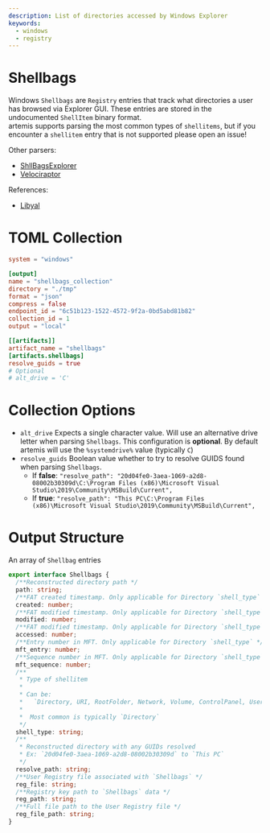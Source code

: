 ```yaml
---
description: List of directories accessed by Windows Explorer
keywords:
  - windows
  - registry
---
```


# Shellbags

Windows `Shellbags` are `Registry` entries that track what directories a user
has browsed via Explorer GUI. These entries are stored in the undocumented
`ShellItem` binary format.\
artemis supports parsing the most common types of `shellitems`, but if you
encounter a `shellitem` entry that is not supported please open an issue!

Other parsers:

- [ShllBagsExplorer](https://ericzimmerman.github.io/)
- [Velociraptor](https://docs.velociraptor.app/artifact_references/pages/windows.forensics.shellbags/)

References:

- [Libyal](https://github.com/libyal/libfwsi/blob/main/documentation/Windows%20Shell%20Item%20format.asciidoc)

# TOML Collection

```toml
system = "windows"

[output]
name = "shellbags_collection"
directory = "./tmp"
format = "json"
compress = false
endpoint_id = "6c51b123-1522-4572-9f2a-0bd5abd81b82"
collection_id = 1
output = "local"

[[artifacts]]
artifact_name = "shellbags"
[artifacts.shellbags]
resolve_guids = true
# Optional
# alt_drive = 'C'
```

# Collection Options

- `alt_drive` Expects a single character value. Will use an alternative drive
  letter when parsing `Shellbags`. This configuration is **optional**. By
  default artemis will use the `%systemdrive%` value (typically `C`)
- `resolve_guids` Boolean value whether to try to resolve GUIDS found when
  parsing `Shellbags`.
  - If **false**:
    `"resolve_path": "20d04fe0-3aea-1069-a2d8-08002b30309d\C:\Program Files (x86)\Microsoft Visual Studio\2019\Community\MSBuild\Current",`
  - If **true**:
    `"resolve_path": "This PC\C:\Program Files (x86)\Microsoft Visual Studio\2019\Community\MSBuild\Current",`

# Output Structure

An array of `Shellbag` entries

```typescript
export interface Shellbags {
  /**Reconstructed directory path */
  path: string;
  /**FAT created timestamp. Only applicable for Directory `shell_type` */
  created: number;
  /**FAT modified timestamp. Only applicable for Directory `shell_type` */
  modified: number;
  /**FAT modified timestamp. Only applicable for Directory `shell_type` */
  accessed: number;
  /**Entry number in MFT. Only applicable for Directory `shell_type` */
  mft_entry: number;
  /**Sequence number in MFT. Only applicable for Directory `shell_type` */
  mft_sequence: number;
  /**
   * Type of shellitem
   *
   * Can be:
   *   `Directory, URI, RootFolder, Network, Volume, ControlPanel, UserPropertyView, Delegate, Variable, MTP, Unknown, History`
   *
   *  Most common is typically `Directory`
   */
  shell_type: string;
  /**
   * Reconstructed directory with any GUIDs resolved
   * Ex: `20d04fe0-3aea-1069-a2d8-08002b30309d` to `This PC`
   */
  resolve_path: string;
  /**User Registry file associated with `Shellbags` */
  reg_file: string;
  /**Registry key path to `Shellbags` data */
  reg_path: string;
  /**Full file path to the User Registry file */
  reg_file_path: string;
}
```
